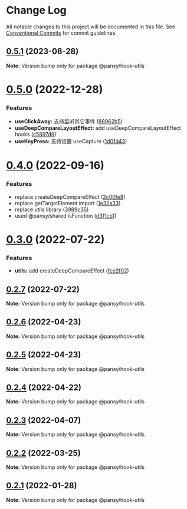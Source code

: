 # Change Log

All notable changes to this project will be documented in this file.
See [Conventional Commits](https://conventionalcommits.org) for commit guidelines.

## [0.5.1](https://github.com/pansyjs/react-hooks/compare/@pansy/hook-utils@0.5.0...@pansy/hook-utils@0.5.1) (2023-08-28)

**Note:** Version bump only for package @pansy/hook-utils





# [0.5.0](https://github.com/pansyjs/react-hooks/compare/@pansy/hook-utils@0.4.0...@pansy/hook-utils@0.5.0) (2022-12-28)


### Features

* **useClickAway:** 支持监听其它事件 ([88962b5](https://github.com/pansyjs/react-hooks/commit/88962b55d29a5df0c83e655651bb999611d7b88f))
* **useDeepCompareLayoutEffect:** add useDeepCompareLayoutEffect hooks ([c5897d9](https://github.com/pansyjs/react-hooks/commit/c5897d90f9b017cee971d01bd9cb95c817124bcb))
* **useKeyPress:** 支持设置 useCapture ([1d01d43](https://github.com/pansyjs/react-hooks/commit/1d01d436a1fc1fb2c6d7d143b6207f3cd4810f81))





# [0.4.0](https://github.com/pansyjs/react-hooks/compare/@pansy/hook-utils@0.3.0...@pansy/hook-utils@0.4.0) (2022-09-16)


### Features

* replace createDeepCompareEffect ([3c00fe8](https://github.com/pansyjs/react-hooks/commit/3c00fe8a33cac410f0c3d245e84027ca01431943))
* replace getTargetElement import ([1e32a33](https://github.com/pansyjs/react-hooks/commit/1e32a33d9c47c69ea328e9556b97fee6110dcfaa))
* replace utils library ([3989c35](https://github.com/pansyjs/react-hooks/commit/3989c35e2bb5bf96f538e1b2c78aa306c63541e3))
* used @pansy/shared isFunction ([d3f1cb1](https://github.com/pansyjs/react-hooks/commit/d3f1cb1f7b8bd61bbf9fac19d4972bec7356f705))





# [0.3.0](https://github.com/pansyjs/react-hooks/compare/@pansy/hook-utils@0.2.7...@pansy/hook-utils@0.3.0) (2022-07-22)


### Features

* **utils:** add createDeepCompareEffect ([fce2f02](https://github.com/pansyjs/react-hooks/commit/fce2f02ea2f6de2ee858b9f149a32653aef7dc6e))





## [0.2.7](https://github.com/pansyjs/react-hooks/compare/@pansy/hook-utils@0.2.6...@pansy/hook-utils@0.2.7) (2022-07-22)

**Note:** Version bump only for package @pansy/hook-utils





## [0.2.6](https://github.com/pansyjs/react-hooks/compare/@pansy/hook-utils@0.2.5...@pansy/hook-utils@0.2.6) (2022-04-23)

**Note:** Version bump only for package @pansy/hook-utils





## [0.2.5](https://github.com/pansyjs/react-hooks/compare/@pansy/hook-utils@0.2.4...@pansy/hook-utils@0.2.5) (2022-04-23)

**Note:** Version bump only for package @pansy/hook-utils





## [0.2.4](https://github.com/pansyjs/react-hooks/compare/@pansy/hook-utils@0.2.3...@pansy/hook-utils@0.2.4) (2022-04-22)

**Note:** Version bump only for package @pansy/hook-utils





## [0.2.3](https://github.com/pansyjs/react-hooks/compare/@pansy/hook-utils@0.2.2...@pansy/hook-utils@0.2.3) (2022-04-07)

**Note:** Version bump only for package @pansy/hook-utils





## [0.2.2](https://github.com/pansyjs/react-hooks/compare/@pansy/hook-utils@0.2.1...@pansy/hook-utils@0.2.2) (2022-03-25)

**Note:** Version bump only for package @pansy/hook-utils





## [0.2.1](https://github.com/pansyjs/react-hooks/compare/@pansy/hook-utils@0.2.0...@pansy/hook-utils@0.2.1) (2022-01-28)

**Note:** Version bump only for package @pansy/hook-utils
